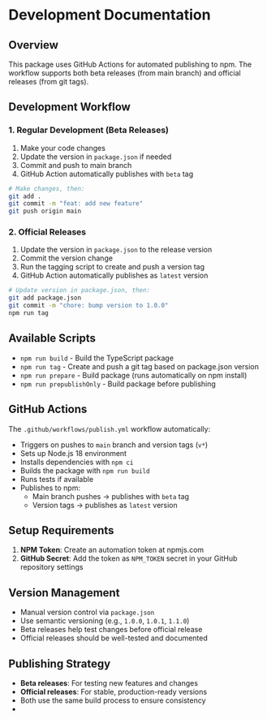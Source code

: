 # Development Documentation

## Overview

This package uses GitHub Actions for automated publishing to npm. The workflow supports both beta releases (from main branch) and official releases (from git tags).

## Development Workflow

### 1. Regular Development (Beta Releases)

1. Make your code changes
2. Update the version in `package.json` if needed
3. Commit and push to main branch
4. GitHub Action automatically publishes with `beta` tag

```bash
# Make changes, then:
git add .
git commit -m "feat: add new feature"
git push origin main
```

### 2. Official Releases

1. Update the version in `package.json` to the release version
2. Commit the version change
3. Run the tagging script to create and push a version tag
4. GitHub Action automatically publishes as `latest` version

```bash
# Update version in package.json, then:
git add package.json
git commit -m "chore: bump version to 1.0.0"
npm run tag
```

## Available Scripts

- `npm run build` - Build the TypeScript package
- `npm run tag` - Create and push a git tag based on package.json version
- `npm run prepare` - Build package (runs automatically on npm install)
- `npm run prepublishOnly` - Build package before publishing

## GitHub Actions

The `.github/workflows/publish.yml` workflow automatically:

- Triggers on pushes to `main` branch and version tags (`v*`)
- Sets up Node.js 18 environment
- Installs dependencies with `npm ci`
- Builds the package with `npm run build`
- Runs tests if available
- Publishes to npm:
  - Main branch pushes → publishes with `beta` tag
  - Version tags → publishes as `latest` version

## Setup Requirements

1. **NPM Token**: Create an automation token at npmjs.com
2. **GitHub Secret**: Add the token as `NPM_TOKEN` secret in your GitHub repository settings

## Version Management

- Manual version control via `package.json`
- Use semantic versioning (e.g., `1.0.0`, `1.0.1`, `1.1.0`)
- Beta releases help test changes before official release
- Official releases should be well-tested and documented

## Publishing Strategy

- **Beta releases**: For testing new features and changes
- **Official releases**: For stable, production-ready versions
- Both use the same build process to ensure consistency
-
